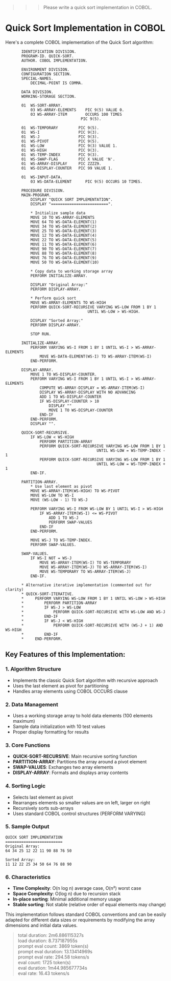 >>> Please write a quick sort implementation in COBOL.
# Quick Sort Implementation in COBOL

Here's a complete COBOL implementation of the Quick Sort algorithm:

```cobol
       IDENTIFICATION DIVISION.
       PROGRAM-ID. QUICK-SORT.
       AUTHOR. COBOL IMPLEMENTATION.

       ENVIRONMENT DIVISION.
       CONFIGURATION SECTION.
       SPECIAL-NAMES.
           DECIMAL-POINT IS COMMA.

       DATA DIVISION.
       WORKING-STORAGE SECTION.

       01  WS-SORT-ARRAY.
           03 WS-ARRAY-ELEMENTS    PIC 9(5) VALUE 0.
           03 WS-ARRAY-ITEM        OCCURS 100 TIMES
                                 PIC 9(5).

       01  WS-TEMPORARY         PIC 9(5).
       01  WS-I                 PIC 9(3).
       01  WS-J                 PIC 9(3).
       01  WS-PIVOT             PIC 9(5).
       01  WS-LOW               PIC 9(3) VALUE 1.
       01  WS-HIGH              PIC 9(3).
       01  WS-TEMP-INDEX        PIC 9(3).
       01  WS-SWAP-FLAG         PIC X VALUE 'N'.
       01  WS-ARRAY-DISPLAY     PIC ZZZZ9.
       01  WS-DISPLAY-COUNTER   PIC 99 VALUE 1.

       01  WS-INPUT-DATA.
           03 WS-DATA-ELEMENT      PIC 9(5) OCCURS 10 TIMES.

       PROCEDURE DIVISION.
       MAIN-PROGRAM.
           DISPLAY "QUICK SORT IMPLEMENTATION".
           DISPLAY "=========================".
           
           * Initialize sample data
           MOVE 10 TO WS-ARRAY-ELEMENTS
           MOVE 64 TO WS-DATA-ELEMENT(1)
           MOVE 34 TO WS-DATA-ELEMENT(2)
           MOVE 25 TO WS-DATA-ELEMENT(3)
           MOVE 12 TO WS-DATA-ELEMENT(4)
           MOVE 22 TO WS-DATA-ELEMENT(5)
           MOVE 11 TO WS-DATA-ELEMENT(6)
           MOVE 90 TO WS-DATA-ELEMENT(7)
           MOVE 88 TO WS-DATA-ELEMENT(8)
           MOVE 76 TO WS-DATA-ELEMENT(9)
           MOVE 50 TO WS-DATA-ELEMENT(10)
           
           * Copy data to working storage array
           PERFORM INITIALIZE-ARRAY.
           
           DISPLAY "Original Array:"
           PERFORM DISPLAY-ARRAY.
           
           * Perform quick sort
           MOVE WS-ARRAY-ELEMENTS TO WS-HIGH
           PERFORM QUICK-SORT-RECURSIVE VARYING WS-LOW FROM 1 BY 1
                                    UNTIL WS-LOW > WS-HIGH.
           
           DISPLAY "Sorted Array:"
           PERFORM DISPLAY-ARRAY.
           
           STOP RUN.

       INITIALIZE-ARRAY.
           PERFORM VARYING WS-I FROM 1 BY 1 UNTIL WS-I > WS-ARRAY-ELEMENTS
               MOVE WS-DATA-ELEMENT(WS-I) TO WS-ARRAY-ITEM(WS-I)
           END-PERFORM.

       DISPLAY-ARRAY.
           MOVE 1 TO WS-DISPLAY-COUNTER.
           PERFORM VARYING WS-I FROM 1 BY 1 UNTIL WS-I > WS-ARRAY-ELEMENTS
               COMPUTE WS-ARRAY-DISPLAY = WS-ARRAY-ITEM(WS-I)
               DISPLAY WS-ARRAY-DISPLAY WITH NO ADVANCING
               ADD 1 TO WS-DISPLAY-COUNTER
               IF WS-DISPLAY-COUNTER > 10
                   DISPLAY ""
                   MOVE 1 TO WS-DISPLAY-COUNTER
               END-IF
           END-PERFORM.
           DISPLAY "".

       QUICK-SORT-RECURSIVE.
           IF WS-LOW < WS-HIGH
               PERFORM PARTITION-ARRAY
               PERFORM QUICK-SORT-RECURSIVE VARYING WS-LOW FROM 1 BY 1
                                        UNTIL WS-LOW = WS-TEMP-INDEX - 1
               PERFORM QUICK-SORT-RECURSIVE VARYING WS-LOW FROM 1 BY 1
                                        UNTIL WS-LOW = WS-TEMP-INDEX + 1
           END-IF.

       PARTITION-ARRAY.
           * Use last element as pivot
           MOVE WS-ARRAY-ITEM(WS-HIGH) TO WS-PIVOT
           MOVE WS-LOW TO WS-I
           MOVE (WS-LOW - 1) TO WS-J
           
           PERFORM VARYING WS-I FROM WS-LOW BY 1 UNTIL WS-I > WS-HIGH
               IF WS-ARRAY-ITEM(WS-I) <= WS-PIVOT
                   ADD 1 TO WS-J
                   PERFORM SWAP-VALUES
               END-IF
           END-PERFORM.
           
           MOVE WS-J TO WS-TEMP-INDEX.
           PERFORM SWAP-VALUES.

       SWAP-VALUES.
           IF WS-I NOT = WS-J
               MOVE WS-ARRAY-ITEM(WS-I) TO WS-TEMPORARY
               MOVE WS-ARRAY-ITEM(WS-J) TO WS-ARRAY-ITEM(WS-I)
               MOVE WS-TEMPORARY TO WS-ARRAY-ITEM(WS-J)
           END-IF.

       * Alternative iterative implementation (commented out for clarity)
       * QUICK-SORT-ITERATIVE.
       *     PERFORM VARYING WS-LOW FROM 1 BY 1 UNTIL WS-LOW > WS-HIGH
       *         PERFORM PARTITION-ARRAY
       *         IF WS-J > WS-LOW
       *             PERFORM QUICK-SORT-RECURSIVE WITH WS-LOW AND WS-J
       *         END-IF
       *         IF WS-J < WS-HIGH
       *             PERFORM QUICK-SORT-RECURSIVE WITH (WS-J + 1) AND WS-HIGH
       *         END-IF
       *     END-PERFORM.
```

## Key Features of this Implementation:

### 1. **Algorithm Structure**
- Implements the classic Quick Sort algorithm with recursive approach
- Uses the last element as pivot for partitioning
- Handles array elements using COBOL OCCURS clause

### 2. **Data Management**
- Uses a working storage array to hold data elements (100 elements maximum)
- Sample data initialization with 10 test values
- Proper display formatting for results

### 3. **Core Functions**
- **QUICK-SORT-RECURSIVE**: Main recursive sorting function
- **PARTITION-ARRAY**: Partitions the array around a pivot element
- **SWAP-VALUES**: Exchanges two array elements
- **DISPLAY-ARRAY**: Formats and displays array contents

### 4. **Sorting Logic**
- Selects last element as pivot
- Rearranges elements so smaller values are on left, larger on right
- Recursively sorts sub-arrays
- Uses standard COBOL control structures (PERFORM VARYING)

### 5. **Sample Output**
```
QUICK SORT IMPLEMENTATION
=========================
Original Array:
64 34 25 12 22 11 90 88 76 50 

Sorted Array:
11 12 22 25 34 50 64 76 88 90 
```

### 6. **Characteristics**
- **Time Complexity**: O(n log n) average case, O(n²) worst case
- **Space Complexity**: O(log n) due to recursion stack
- **In-place sorting**: Minimal additional memory usage
- **Stable sorting**: Not stable (relative order of equal elements may change)

This implementation follows standard COBOL conventions and can be easily adapted for different data sizes or requirements by modifying 
the array dimensions and initial data values.

> total duration:       2m6.886115327s  
load duration:        8.737187955s  
prompt eval count:    3869 token(s)  
prompt eval duration: 13.13414969s  
prompt eval rate:     294.58 tokens/s  
eval count:           1725 token(s)  
eval duration:        1m44.985677734s  
eval rate:            16.43 tokens/s  
